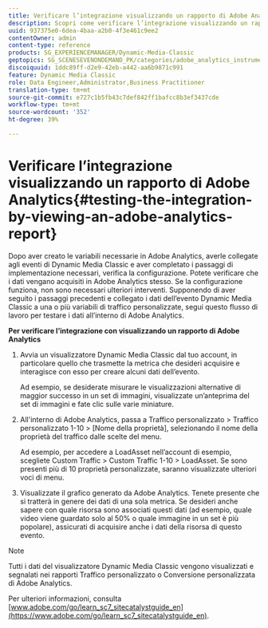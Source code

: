 ```yaml
---
title: Verificare l’integrazione visualizzando un rapporto di Adobe Analytics
description: Scopri come verificare l’integrazione visualizzando un rapporto di Adobe Analytics.
uuid: 937375e0-6dea-4baa-a2b0-4f3e461c9ee2
contentOwner: admin
content-type: reference
products: SG_EXPERIENCEMANAGER/Dynamic-Media-Classic
geptopics: SG_SCENESEVENONDEMAND_PK/categories/adobe_analytics_instrumentation_kit
discoiquuid: 1ddc89ff-d2e9-42eb-a442-aa6b9871c991
feature: Dynamic Media Classic
role: Data Engineer,Administrator,Business Practitioner
translation-type: tm+mt
source-git-commit: e727c1b5fb43c7def842ff1bafcc8b3ef3437cde
workflow-type: tm+mt
source-wordcount: '352'
ht-degree: 39%

---
```



# Verificare l’integrazione visualizzando un rapporto di Adobe Analytics{#testing-the-integration-by-viewing-an-adobe-analytics-report}

Dopo aver creato le variabili necessarie in Adobe Analytics, averle collegate agli eventi di Dynamic Media Classic e aver completato i passaggi di implementazione necessari, verifica la configurazione. Potete verificare che i dati vengano acquisiti in Adobe Analytics stesso. Se la configurazione funziona, non sono necessari ulteriori interventi. Supponendo di aver seguito i passaggi precedenti e collegato i dati dell’evento Dynamic Media Classic a una o più variabili di traffico personalizzate, segui questo flusso di lavoro per testare i dati all’interno di Adobe Analytics.

**Per verificare l’integrazione con visualizzando un rapporto di Adobe Analytics**

1. Avvia un visualizzatore Dynamic Media Classic dal tuo account, in particolare quello che trasmette la metrica che desideri acquisire e interagisce con esso per creare alcuni dati dell’evento.

   Ad esempio, se desiderate misurare le visualizzazioni alternative di maggior successo in un set di immagini, visualizzate un’anteprima del set di immagini e fate clic sulle varie miniature.

1. All&#39;interno di Adobe Analytics, passa a Traffico personalizzato > Traffico personalizzato 1-10 > [Nome della proprietà], selezionando il nome della proprietà del traffico dalle scelte del menu.

   Ad esempio, per accedere a LoadAsset nell’account di esempio, scegliete Custom Traffic > Custom Traffic 1-10 > LoadAsset. Se sono presenti più di 10 proprietà personalizzate, saranno visualizzate ulteriori voci di menu.

1. Visualizzate il grafico generato da Adobe Analytics. Tenete presente che si tratterà in genere dei dati di una sola metrica. Se desideri anche sapere con quale risorsa sono associati questi dati (ad esempio, quale video viene guardato solo al 50% o quale immagine in un set è più popolare), assicurati di acquisire anche i dati della risorsa di questo evento.

>[!NOTE]
>
>Tutti i dati del visualizzatore Dynamic Media Classic vengono visualizzati e segnalati nei rapporti Traffico personalizzato o Conversione personalizzata di Adobe Analytics.

Per ulteriori informazioni, consulta [www.adobe.com/go/learn_sc7_sitecatalystguide_en](https://www.adobe.com/go/learn_sc7_sitecatalystguide_en).
